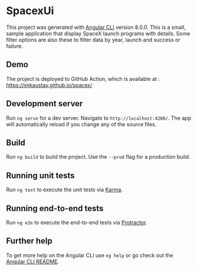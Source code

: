 # SpacexUi

This project was generated with [Angular CLI](https://github.com/angular/angular-cli) version 8.0.0. This is a small, sample application that display SpaceX launch programs with details. Some filter options are also these to filter data by year, launch and success or failure.

## Demo

The project is deployed to GitHub Action, which is available at : https://imkaustav.github.io/spacex/

## Development server

Run `ng serve` for a dev server. Navigate to `http://localhost:4200/`. The app will automatically reload if you change any of the source files.

## Build

Run `ng build` to build the project. Use the `--prod` flag for a production build.

## Running unit tests

Run `ng test` to execute the unit tests via [Karma](https://karma-runner.github.io).

## Running end-to-end tests

Run `ng e2e` to execute the end-to-end tests via [Protractor](http://www.protractortest.org/).

## Further help

To get more help on the Angular CLI use `ng help` or go check out the [Angular CLI README](https://github.com/angular/angular-cli/blob/master/README.md).
